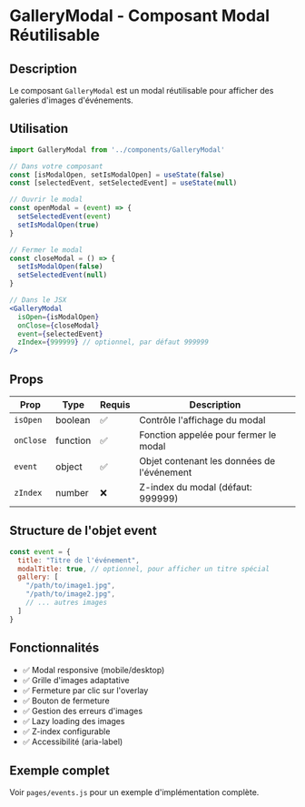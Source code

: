 # GalleryModal - Composant Modal Réutilisable

## Description
Le composant `GalleryModal` est un modal réutilisable pour afficher des galeries d'images d'événements.

## Utilisation

```jsx
import GalleryModal from '../components/GalleryModal'

// Dans votre composant
const [isModalOpen, setIsModalOpen] = useState(false)
const [selectedEvent, setSelectedEvent] = useState(null)

// Ouvrir le modal
const openModal = (event) => {
  setSelectedEvent(event)
  setIsModalOpen(true)
}

// Fermer le modal
const closeModal = () => {
  setIsModalOpen(false)
  setSelectedEvent(null)
}

// Dans le JSX
<GalleryModal 
  isOpen={isModalOpen}
  onClose={closeModal}
  event={selectedEvent}
  zIndex={999999} // optionnel, par défaut 999999
/>
```

## Props

| Prop | Type | Requis | Description |
|------|------|--------|-------------|
| `isOpen` | boolean | ✅ | Contrôle l'affichage du modal |
| `onClose` | function | ✅ | Fonction appelée pour fermer le modal |
| `event` | object | ✅ | Objet contenant les données de l'événement |
| `zIndex` | number | ❌ | Z-index du modal (défaut: 999999) |

## Structure de l'objet event

```javascript
const event = {
  title: "Titre de l'événement",
  modalTitle: true, // optionnel, pour afficher un titre spécial
  gallery: [
    "/path/to/image1.jpg",
    "/path/to/image2.jpg",
    // ... autres images
  ]
}
```

## Fonctionnalités

- ✅ Modal responsive (mobile/desktop)
- ✅ Grille d'images adaptative
- ✅ Fermeture par clic sur l'overlay
- ✅ Bouton de fermeture
- ✅ Gestion des erreurs d'images
- ✅ Lazy loading des images
- ✅ Z-index configurable
- ✅ Accessibilité (aria-label)

## Exemple complet

Voir `pages/events.js` pour un exemple d'implémentation complète.
